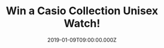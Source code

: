 ---
campaign-uuid: "c-9ee93edb-8c76-4618-bd10-e2120b3322fb"
type: "Preview"
category: "Gifts"
date: "2019-01-09T09:00:00.000Z"
end-date: "2019-01-09T04:59:00.000Z"
disable-form: false
is_promoted: true
has_entry_page: true
title: "Win a Casio Collection Unisex Watch!"
competition-description: "<p>With over one million watches purchased every year, we\
  \ have managed to get on our hands an amazing Casio watch for you to stand out anywhere\
  \ you go: The Casio A158WEA-9CF Unisex collection watch!</p>\r\n<p>Sure you won't\
  \ want to miss it... click below for a chance to win!</p>"
hero-header: "Win a Casio Collection Unisex Watch!"
terms-confirmation: "N/A"
banner-img: "https://assets.expresslyapp.com/asset-19c2a2ba-5866-4e5c-a978-9455e197af6b.jpg"
logo-left-href: "aaa.nme.com"
logo-left-image: "https://assets.expresslyapp.com/asset-51471286-5510-4d1a-b208-21b8ce34d4f0.jpg"
logo-left-title: "NME AAA"
bg-image-hero: "https://assets.expresslyapp.com/asset-c2cb91a2-3647-400d-b8f8-ff20ce39647e.jpg"
bg-image-first: "https://assets.expresslyapp.com/asset-c130d45b-bc00-4160-a985-1187e2f2eac0.jpg"
section1-content: "<p>With warm shades of gold, cool stainless steel and black plastic,\
  \ these timeless design icons can be combined perfectly with today's style. It's\
  \ good to know that some things never change and Casio continually pushes the boundaries\
  \ of innovative timepiece design and functionality.</p>\r\n<p>Enter the form below\
  \ for a chance to win one of the best watches in the world: The Casio A158WEA-9CF\
  \ Unisex collection watch!</p>"
entry-title: "Win a Casio Collection Unisex Watch!"
entry-content: "Enter the draw to win a Casio Collection Unisex Watch by completing\
  \ the form below before 23:59 on 9th of February 2019."
has-winner: false
prize-description: "The Casio A158WEA-9CF Unisex collection watch."
special-conditions: "Multiple entries are allowed up to one every day."
country-restrictions:
- "US"
---